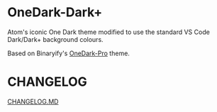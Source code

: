 # OneDark-Dark+
Atom's iconic One Dark theme modified to use the standard VS Code Dark/Dark+ background colours.

Based on Binaryify's [OneDark-Pro](https://github.com/Binaryify/OneDark-Pro) theme.

# CHANGELOG
[CHANGELOG.MD](https://github.com/brandonjmatthews/OneDark-DarkPlus/blob/master/CHANGELOG.md)
